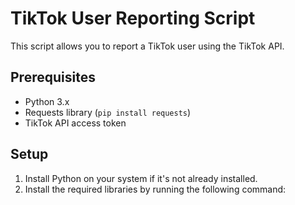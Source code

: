 TikTok User Reporting Script
============================

This script allows you to report a TikTok user using the TikTok API.

Prerequisites
-------------
- Python 3.x
- Requests library (`pip install requests`)
- TikTok API access token

Setup
-----
1. Install Python on your system if it's not already installed.
2. Install the required libraries by running the following command:
